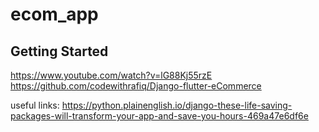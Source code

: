 # ecom_app



## Getting Started

https://www.youtube.com/watch?v=lG88Kj55rzE
https://github.com/codewithrafiq/Django-flutter-eCommerce

useful links: https://python.plainenglish.io/django-these-life-saving-packages-will-transform-your-app-and-save-you-hours-469a47e6df6e